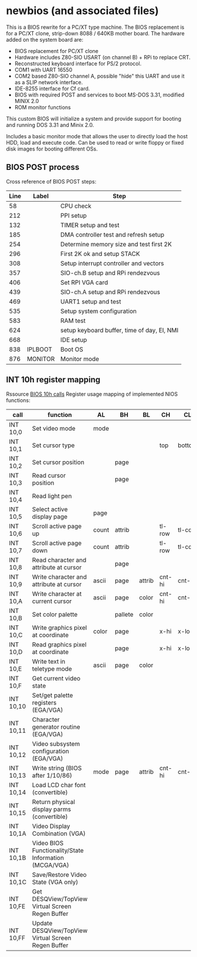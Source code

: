 # newbios (and associated files)
This is a BIOS rewrite for a PC/XT type machine.
The BIOS replacement is for a PC/XT clone, strip-down 8088 / 640KB mother board.
The hardware added on the system board are:
- BIOS replacement for PC/XT clone
- Hardware includes Z80-SIO USART (on channel B) + RPi to replace CRT.
- Reconstructed keyboard interface for PS/2 protocol.
- COM1 with UART 16550
- COM2 based Z80-SIO channel A, possible "hide" this UART and use it as a SLIP network interface.
- IDE-8255 interface for Cf card.
- BIOS with required POST and services to boot MS-DOS 3.31, modified MINIX 2.0
- ROM monitor functions

This custom BIOS will initialize a system and provide support for booting and running DOS 3.31 and Minix 2.0.
  
Includes a basic monitor mode that allows the user to directly load the host HDD, load and execute code. Can be used to read or write floppy or fixed disk images for booting different OSs.

## BIOS POST process
Cross reference of BIOS POST steps:

| Line |  Label       | Step                                        |
|------|--------------|---------------------------------------------|
| 58   |              | CPU check                                   |
| 212  |              | PPI setup                                   |
| 132  |              | TIMER setup and test                        |
| 185  |              | DMA controller test and refresh setup       |
| 254  |              | Determine memory size and test first 2K     |
| 296  |              | First 2K ok and setup STACK                 |
| 308  |              | Setup interrupt controller and vectors      |
| 357  |              | SIO-ch.B setup and RPi rendezvous           |
| 406  |              | Set RPI VGA card                            |
| 439  |              | SIO-ch.A setup and RPi rendezvous           |
| 469  |              | UART1 setup and test                        |
| 535  |              | Setup system configuration                  |
| 583  |              | RAM test                                    |
| 624  |              | setup keyboard buffer, time of day, EI, NMI |
| 668  |              | IDE setup                                   |
| 838  |  IPLBOOT     | Boot OS                                     |
| 876  |  MONITOR     | Monitor mode                                |

## INT 10h register mapping
Rssource [BIOS 10h calls](http://stanislavs.org/helppc/int_10.html)
Register usage mapping of implemented NIOS functions:

| call      | function                                              |  AL    | BH     |BL     |CH     |CL     |DH     |DL      |
|-----------|-------------------------------------------------------|--------|--------|-------|-------|-------|-------|--------|
| INT 10,0  | Set video mode                                        |  mode  |        |       |       |       |       |        |
| INT 10,1  | Set cursor type                                       |        |        |       |top    |bottom |       |        |
| INT 10,2  | Set cursor position                                   |        | page   |       |       |       |row    |col     |
| INT 10,3  | Read cursor position                                  |        | page   |       |       |       |       |        |
| INT 10,4  | Read light pen                                        |        |        |       |       |       |       |        |
| INT 10,5  | Select active display page                            |  page  |        |       |       |       |       |        |
| INT 10,6  | Scroll active page up                                 |  count | attrib |       |tl-row |tl-col |br-row |br-col  |
| INT 10,7  | Scroll active page down                               |  count | attrib |       |tl-row |tl-col |br-row |br-col  |
| INT 10,8  | Read character and attribute at cursor                |        | page   |       |       |       |       |        |
| INT 10,9  | Write character and attribute at cursor               |  ascii | page   |attrib |cnt-hi |cnt-lo |       |        |
| INT 10,A  | Write character at current cursor                     |  ascii | page   |color  |cnt-hi |cnt-lo |       |        |
| INT 10,B  | Set color palette                                     |        | pallete|color  |       |       |       |        |
| INT 10,C  | Write graphics pixel at coordinate                    |  color | page   |       |x-hi   |x-lo   |y-hi   |y-lo    |
| INT 10,D  | Read graphics pixel at coordinate                     |        | page   |       |x-hi   |x-lo   |y-hi   |y-lo    |
| INT 10,E  | Write text in teletype mode                           |  ascii | page   |color  |       |       |       |        |
| INT 10,F  | Get current video state                               |        |        |       |       |       |       |        |
| INT 10,10 | Set/get palette registers (EGA/VGA)                   |        |        |       |       |       |       |        |
| INT 10,11 | Character generator routine (EGA/VGA)                 |        |        |       |       |       |       |        |
| INT 10,12 | Video subsystem configuration (EGA/VGA)               |        |        |       |       |       |       |        |
| INT 10,13 | Write string (BIOS after 1/10/86)                     |  mode  | page   |attrib |cnt-hi |cnt-lo |row    |col     |
| INT 10,14 | Load LCD char font (convertible)                      |        |        |       |       |       |       |        |
| INT 10,15 | Return physical display parms (convertible)           |        |        |       |       |       |       |        |
| INT 10,1A | Video Display Combination (VGA)                       |        |        |       |       |       |       |        |
| INT 10,1B | Video BIOS Functionality/State Information (MCGA/VGA) |        |        |       |       |       |       |        |
| INT 10,1C | Save/Restore Video State  (VGA only)                  |        |        |       |       |       |       |        |
| INT 10,FE | Get DESQView/TopView Virtual Screen Regen Buffer      |        |        |       |       |       |       |        |
| INT 10,FF | Update DESQView/TopView Virtual Screen Regen Buffer   |        |        |       |       |       |       |        |


